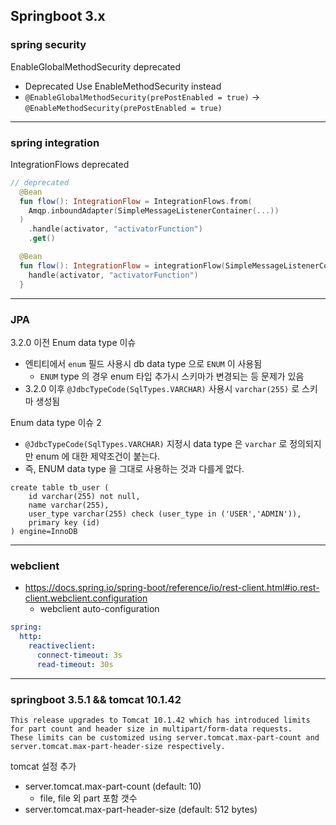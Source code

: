 ## Springboot 3.x 

### spring security

EnableGlobalMethodSecurity deprecated
- Deprecated Use EnableMethodSecurity instead
- `@EnableGlobalMethodSecurity(prePostEnabled = true)` -> `@EnableMethodSecurity(prePostEnabled = true)`

---

### spring integration

IntegrationFlows deprecated
```kotlin
// deprecated
  @Bean
  fun flow(): IntegrationFlow = IntegrationFlows.from(
    Amqp.inboundAdapter(SimpleMessageListenerContainer(...))
  )
    .handle(activator, "activatorFunction")
    .get()

```

```kotlin
  @Bean
  fun flow(): IntegrationFlow = integrationFlow(SimpleMessageListenerContainer(...)) {
    handle(activator, "activatorFunction")
  }
```

---

### JPA

3.2.0 이전 Enum data type 이슈
- 엔티티에서 `enum` 필드 사용시 db data type 으로 `ENUM` 이 사용됨
  - `ENUM` type 의 경우 enum 타입 추가시 스키마가 변경되는 등 문제가 있음
- 3.2.0 이후 `@JdbcTypeCode(SqlTypes.VARCHAR)` 사용시 `varchar(255)` 로 스키마 생성됨

Enum data type 이슈 2
- `@JdbcTypeCode(SqlTypes.VARCHAR)` 지정시 data type 은 `varchar` 로 정의되지만 enum 에 대한 제약조건이 붙는다.
- 즉, ENUM data type 을 그대로 사용하는 것과 다를게 없다.
```
create table tb_user (
    id varchar(255) not null,
    name varchar(255),
    user_type varchar(255) check (user_type in ('USER','ADMIN')),
    primary key (id)
) engine=InnoDB
```

---

### webclient
- https://docs.spring.io/spring-boot/reference/io/rest-client.html#io.rest-client.webclient.configuration
  - webclient auto-configuration
```yaml
spring:
  http:
    reactiveclient:
      connect-timeout: 3s
      read-timeout: 30s
```

---

### springboot 3.5.1 && tomcat 10.1.42
```
This release upgrades to Tomcat 10.1.42 which has introduced limits for part count and header size in multipart/form-data requests. 
These limits can be customized using server.tomcat.max-part-count and server.tomcat.max-part-header-size respectively.
```
tomcat 설정 추가
- server.tomcat.max-part-count (default: 10)
  - file, file 외 part 포함 갯수
- server.tomcat.max-part-header-size (default: 512 bytes)
